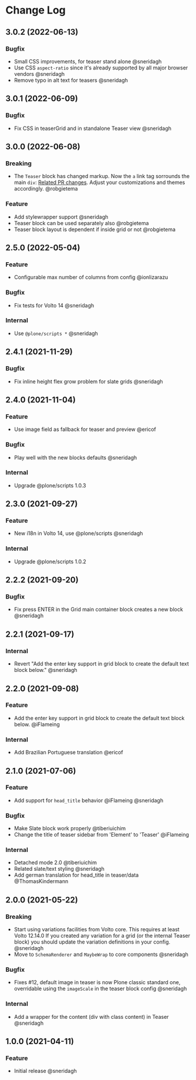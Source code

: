 # Change Log

## 3.0.2 (2022-06-13)

### Bugfix

- Small CSS improvements, for teaser stand alone @sneridagh
- Use CSS `aspect-ratio` since it's already supported by all major browser vendors @sneridagh
- Remove typo in alt text for teasers @sneridagh

## 3.0.1 (2022-06-09)

### Bugfix

- Fix CSS in teaserGrid and in standalone Teaser view @sneridagh

## 3.0.0 (2022-06-08)

### Breaking

- The `Teaser` block has changed markup. Now the `a` link tag sorrounds the main `div`: [Related PR changes](https://github.com/kitconcept/volto-blocks-grid/pull/40/files#diff-301af2b0b7af3b7bba424497d919944f01395cb75be6914f2e17ea3bf2e12c89L36). Adjust your customizations and themes accordingly. @robgietema

### Feature

- Add stylewrapper support @sneridagh
- Teaser block can be used separately also @robgietema
- Teaser block layout is dependent if inside grid or not @robgietema

## 2.5.0 (2022-05-04)

### Feature

- Configurable max number of columns from config @ionlizarazu

### Bugfix

- Fix tests for Volto 14 @sneridagh

### Internal

- Use `@plone/scripts *` @sneridagh

## 2.4.1 (2021-11-29)

### Bugfix

- Fix inline height flex grow problem for slate grids @sneridagh

## 2.4.0 (2021-11-04)

### Feature

- Use image field as fallback for teaser and preview @ericof

### Bugfix

- Play well with the new blocks defaults @sneridagh

### Internal

- Upgrade @plone/scripts 1.0.3

## 2.3.0 (2021-09-27)

### Feature

- New i18n in Volto 14, use @plone/scripts @sneridagh

### Internal

- Upgrade @plone/scripts 1.0.2

## 2.2.2 (2021-09-20)

### Bugfix

- Fix press ENTER in the Grid main container block creates a new block @sneridagh

## 2.2.1 (2021-09-17)

### Internal

- Revert "Add the enter key support in grid block to create the default text block below." @sneridagh

## 2.2.0 (2021-09-08)

### Feature

- Add the enter key support in grid block to create the default text block below. @iFlameing

### Internal

- Add Brazilian Portuguese translation @ericof

## 2.1.0 (2021-07-06)

### Feature

- Add support for `head_title` behavior @iFlameing @sneridagh

### Bugfix

- Make Slate block work properly @tiberiuichim
- Change the title of teaser sidebar from 'Element' to 'Teaser' @iFlameing

### Internal

- Detached mode 2.0 @tiberiuichim
- Related slate/text styling @sneridagh
- Add german translation for head_title in teaser/data @ThomasKindermann

## 2.0.0 (2021-05-22)

### Breaking

- Start using variations facilities from Volto core. This requires at least Volto 12.14.0 If you created any variation for a grid (or the internal Teaser block) you should update the variation definitions in your config. @sneridagh
- Move to `SchemaRenderer` and `MaybeWrap` to core components @sneridagh

### Bugfix

- Fixes #12, default image in teaser is now Plone classic standard one, overridable using the `imageScale` in the teaser block config @sneridagh

### Internal

- Add a wrapper for the content (div with class content) in Teaser @sneridagh

## 1.0.0 (2021-04-11)

### Feature

- Initial release @sneridagh
